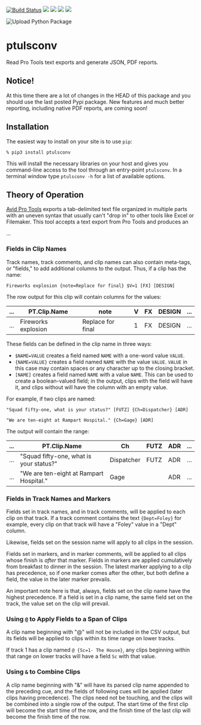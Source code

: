 [![Build Status](https://travis-ci.com/iluvcapra/ptulsconv.svg?branch=master)](https://travis-ci.com/iluvcapra/ptulsconv)
 ![](https://img.shields.io/github/license/iluvcapra/ptulsconv.svg) ![](https://img.shields.io/pypi/pyversions/ptulsconv.svg) [![](https://img.shields.io/pypi/v/ptulsconv.svg)](https://pypi.org/project/ptulsconv/) ![](https://img.shields.io/pypi/wheel/ptulsconv.svg)
 
 ![Upload Python Package](https://github.com/iluvcapra/ptulsconv/workflows/Upload%20Python%20Package/badge.svg)
 
# ptulsconv
Read Pro Tools text exports and generate JSON, PDF reports.

## Notice!

At this time there are a lot of changes in the HEAD of this package and you 
should use the last posted Pypi package. New features and much better 
reporting, including native PDF reports, are coming soon!
 
## Installation

The easiest way to install on your site is to use `pip`:

    % pip3 install ptulsconv
    
This will install the necessary libraries on your host and gives you 
command-line access to the tool through an entry-point `ptulsconv`. In a 
terminal window type `ptulsconv -h` for a list of available options.

## Theory of Operation

[Avid Pro Tools][avp] exports a tab-delimited text file organized in multiple 
parts with an uneven syntax that usually can't "drop in" to other tools like 
Excel or Filemaker. This tool accepts a text export from Pro Tools and produces 
an

...


[avp]: http://www.avid.com/pro-tools

### Fields in Clip Names

Track names, track comments, and clip names can also contain meta-tags, or 
"fields," to add additional columns to the output. Thus, if a clip has the 
name:

`Fireworks explosion {note=Replace for final} $V=1 [FX] [DESIGN]`

The row output for this clip will contain columns for the values:

|...| PT.Clip.Name       | note              | V | FX | DESIGN | ... |
|---|--------------------|-------------------|---|----|--------|-----|
|...| Fireworks explosion| Replace for final | 1 | FX | DESIGN | ... |

These fields can be defined in the clip name in three ways:
* `$NAME=VALUE` creates a field named `NAME` with a one-word value `VALUE`.
* `{NAME=VALUE}` creates a field named `NAME` with the value `VALUE`. `VALUE` 
    in this case may contain spaces or any character up to the closing bracket.
* `[NAME]` creates a field named `NAME` with a value `NAME`. This can be used 
    to create a boolean-valued field; in the output, clips with the field will 
    have it, and clips without will have the column with an empty value.

For example, if two clips are named:

`"Squad fifty-one, what is your status?" [FUTZ] {Ch=Dispatcher} [ADR]`

`"We are ten-eight at Rampart Hospital." {Ch=Gage} [ADR]`

The output will contain the range:

|...| PT.Clip.Name| Ch | FUTZ | ADR | ...|
|---|------------|------|---|----|-----|
|...| "Squad fifty-one, what is your status?"| Dispatcher | FUTZ | ADR | ... |
|...| "We are ten-eight at Rampart Hospital."| Gage |  | ADR | ... |


### Fields in Track Names and Markers

Fields set in track names, and in track comments, will be applied to each clip 
on that track. If a track comment contains the text `{Dept=Foley}` for 
example, every clip on that track will have a "Foley" value in a "Dept" column.

Likewise, fields set on the session name will apply to all clips in the session.

Fields set in markers, and in marker comments, will be applied to all clips 
whose finish is *after* that marker. Fields in markers are applied cumulatively 
from breakfast to dinner in the session. The latest marker applying to a clip 
has precedence, so if one marker comes after the other, but both define a 
field, the value in the later marker prevails.

An important note here is that, always, fields set on the clip name have the 
highest precedence. If a field is set in a clip name, the same field set on the 
track, the value set on the clip will prevail.

### Using `@` to Apply Fields to a Span of Clips

A clip name beginning with "@" will not be included in the CSV output, but its 
fields will be applied to clips within its time range on lower tracks.

If track 1 has a clip named `@ {Sc=1- The House}`, any clips beginning within 
that range on lower tracks will have a field `Sc` with that value.

### Using `&` to Combine Clips

A clip name beginning with "&" will have its parsed clip name appended to the 
preceding cue, and the fields of following cues will be applied (later clips 
having precedence). The clips need not be touching, and the clips will be 
combined into a single row of the output. The start time of the first clip 
will become the start time of the row, and the finish time of the last clip 
will become the finish time of the row.

